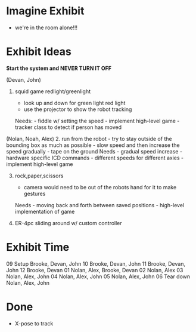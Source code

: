 # Imagine Exhibit 
- we're in the room alone!!!


# Exhibit Ideas

**Start the system and NEVER TURN IT OFF**

(Devan, John)
1. squid game redlight/greenlight
    - look up and down for green light red light
    - use the projector to show the robot tracking

    Needs:
        - fiddle w/ setting the speed
        - implement high-level game
            - tracker class to detect if person has moved

(Nolan, Noah, Alex)
2. run from the robot
    - try to stay outside of the bounding box as much as possible
    - slow speed and then increase the speed gradually
    - tape on the ground
    Needs
        - gradual speed increase
            - hardware specific ICD commands
        - different speeds for different axies
        - implement high-level game

3. rock,paper,scissors
    - camera would need to be out of the robots hand for it to make gestures

    Needs
        - moving back and forth between saved positions
        - high-level implementation of game

4. ER-4pc sliding around w/ custom controller

# Exhibit Time

09 Setup
    Brooke, Devan, John
10
    Brooke, Devan, John
11
    Brooke, Devan, John
12
    Brooke, Devan
01
    Nolan, Alex, Brooke, Devan
02
    Nolan, Alex
03
    Nolan, Alex, John
04
    Nolan, Alex, John
05
    Nolan, Alex, John
06 Tear down
    Nolan, Alex, John

# Done
- X-pose to track
